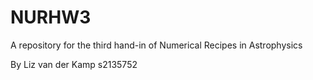 # NURHW3

A repository for the third hand-in of Numerical Recipes in Astrophysics

By Liz van der Kamp s2135752
